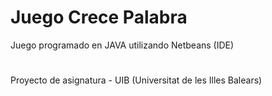 # Juego Crece Palabra 
Juego programado en JAVA utilizando Netbeans (IDE)
#
Proyecto de asignatura - UIB (Universitat de les Illes Balears)
